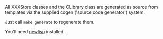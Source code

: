 All XXXStore classes and the CLibrary class are generated as source
from templates via the supplied cogen ('source code generator') system.

Just call `make generate` to regenerate them.

You'll need [newlisp](http://www.newlisp.org/) installed.
